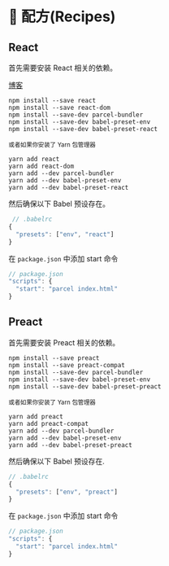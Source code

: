 # 🍰 配方(Recipes)

## React

首先需要安装 React 相关的依赖。

[博客](http://blog.jakoblind.no/react-parcel/)

```
npm install --save react
npm install --save react-dom
npm install --save-dev parcel-bundler
npm install --save-dev babel-preset-env
npm install --save-dev babel-preset-react
```

<sub>或者如果你安装了 Yarn 包管理器</sub>

```
yarn add react
yarn add react-dom
yarn add --dev parcel-bundler
yarn add --dev babel-preset-env
yarn add --dev babel-preset-react
```

然后确保以下 Babel 预设存在。

```javascript
 // .babelrc
{
  "presets": ["env", "react"]
}
```

在 `package.json` 中添加 start 命令

```javascript
// package.json
"scripts": {
  "start": "parcel index.html"
}
```

## Preact

首先需要安装 Preact 相关的依赖。

```
npm install --save preact
npm install --save preact-compat
npm install --save-dev parcel-bundler
npm install --save-dev babel-preset-env
npm install --save-dev babel-preset-preact
```

<sub>或者如果你安装了 Yarn 包管理器</sub>

```
yarn add preact
yarn add preact-compat
yarn add --dev parcel-bundler
yarn add --dev babel-preset-env
yarn add --dev babel-preset-preact
```

然后确保以下 Babel 预设存在.

```javascript
// .babelrc
{
  "presets": ["env", "preact"]
}
```

在 `package.json` 中添加 start 命令

```javascript
// package.json
"scripts": {
  "start": "parcel index.html"
}
```
